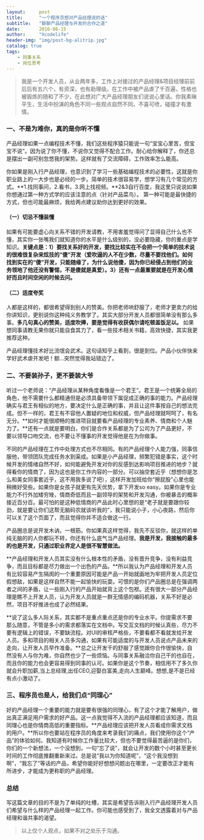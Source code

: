 ```yaml
---
layout:     post
title:      "一个程序员想对产品经理说的话"
subtitle:   "聊聊产品经理与开发的合作之道"
date:       2016-06-15
author:     "Xcodelife"
header-img: "img/post-bg-alitrip.jpg"
catalog: true
tags:
    - 同事关系
    - 岗位思考
---
```

>我是一个开发人员，从业两年多，工作上对接过的产品经理&项目经理前前后后有五六个，有资深，也有助理级。在工作中被产品虐了千百遍，性格也被锻炼的随和了不少，在此想对广大产品经理朋友们说说心里话。你我素昧平生，生活中扮演的角色不同一些观点自然不同，不喜可喷，碰撞才有激情。 


### 一、不是为难你，真的是你听不懂

产品经理如果一点编程技术不懂，我们这些程序猿只能说一句“宝宝心里苦，但宝宝不说”。因为说了你不懂，不说你又觉得不配合工作。耐心给你解释了，你还总是摆出一副可别忽悠我的架势。这样就有了交流障碍，工作效率怎么能高。 

你如果是刚入行产品经理，也意识到了学习一些基础编程技术的必要性，这就是你职业路上的一大步也是必经的一步。简单的技术很容易学，想学习有几个常见的方式。**1.找同事问，2.看书，3.网上找视频。**2&3自行百度，我这里只说说如果你想通过第一种方式学的应该注意的点（针对产品菜鸟）。 第一种可能是最快捷的方式，但也可能最麻烦，我给两点建议助你达到更好的效果。 

#### （一）切忌不懂装懂
如果有可能要虚心向关系不错的开发请教，不用害羞觉得问了显得自己什么也不懂，其实你一张嘴我们就知道你的水平是什么级别的，没必要隐藏，你的重点是学知识。**关键点是：1）要找关系好的开发，要找比较实在不会把一个简单的技术说的很难很复杂来炫技的“傻”开发（爱吹逼的人不在少数，尽量不要找他们。如何找到实在的“傻”开发，只能随缘了，为什么说他傻，因为你已经侵占到他们的业务领地了他还没有警惕，不是傻就是真爱）。3）还有一点最重要就是在开发心情好而且时间空闲的时候去问。**
#### （二）适度夸奖 
人都是这样的，都很希望得到别人的赞美。你把老师哄舒服了，老师才更卖力的给你讲知识，更别说你这种纯义务教学了。其实大部分开发人员都很简单没有那么多事。**多几句真心的赞美，适度吹捧，要是觉得有收获偶尔请吃顿盖饭足以。**
如果想同事请教无果你就只能自食其力了，看一些技术相关书籍，高效快捷，其实我更推荐这种。 

产品经理懂技术好比流氓会武术。这句话知乎上看到，很是到位。产品小伙伴快来学好武术虐开发吧！额...突然觉得我站错边了。

### 二、不要装孙子，更不要装大爷

听过一个老师说：“产品经理从某种角度看像是一个君王”。君王是一个统筹全局的角色，他不需要什么都精通但是必须具备带领下属促成正确的事的能力。产品经理确实与君王有相似的地方，要决定什么是正确的事，并且让这件事按自己的想法完成。但不一样的，君王有不容他人置疑的地位和权威，但产品经理就呵呵了，有名无分。**如何才能很顺畅的推进项目就要看产品经理的专业素养、情商和个人魅力了。**还有一点就是要明白，你们是合作关系都是为了公司为了产品更好，不要以领导口吻交流，也不要让不懂事的开发觉得他是在为你做事。 

不同的产品经理在工作中处理方式也不尽相同。有的产品经理个人能力强，同事信服他，带领团队完成任务水到渠成。如果是小产品经理，频繁犯错是事实，这个时候开发的情绪自然不好，如何能避免开发对你的反感到达影响项目推进的地步？就得看你的情商了，因为这也是你工作内容的一部分。可以抽空套近乎（想想你是怎么和美女同事套近乎，这不用我多说了吧），这样开发加班给你“擦屁股”心里也能稍微好受些。如果你是女孩子就更有先天优势，拿下开发so easy。如果你是专业能力不行外加矮穷矬，情商奇低而且一副领导的架势和开发沟通，你被暴击的概率接近百分百。最可怕的是这种低情商的产品此时心里想的是“老子就是要跟你较劲，就是要让你们这帮无脑码农就该听我的”，我只能说小子，小心夜路，然后你可以关了这个页面了，而且觉得你并不适合做这一行。 

产品圈总是说开发木讷，一根筋。你如果真这样觉得，我先不反驳你，就这样的单纯无脑的的人你都玩不转，你还有什么底气当产品经理。**我是开发，我接触的最多的也是开发，只通过职业界定人是很不智慧做法。**

**产品经理和开发人员其实没有什么根本性的矛盾，没有晋升竞争，没有利益竞争，而且目标都是尽力做出一个出色的产品。**所以我认为产品经理和开发人员有比较容易产生隔阂的一个重要原因可能是产品一开始就画地为牢把开发人员定位假想敌，如果是这样自然不能一起愉快的玩耍。可恨的是你们产品圈总是在强调两者之间的矛盾，让一些刚入行的产品开始就背上这个包袱。还有很大一部分产品经理是瞧不上开发人员，认为开发人员就是一群无情感的编码机器，关系不好是必然，项目不好推进也成了必然结果。 

**说了这么多人际关系，其实都不是重点重点还是你的专业水平。你提需求不要那么随意，不管是多小的需求都落实在文档中。写交互文档的时候认真些，尽力不要有逻辑上的错误，不要缺流程。对UI的审核严格些，不要看都不看就发给开发人员。多和项目的相关人员多沟通，如果有可能适度的与开发人员说点产品未来的走向，让开发人员早作准备。**总之让开发干的舒服了感觉跟你合作很愉快，自然没有人与你为难，你自然也少了一些烦恼。与同事关系融洽你自己干的也自在，而且你的能力也会更容易得到同事的认可。如果你是这个节奏，相信用不了多久你就会升职加薪,当上总经理,出任CEO,迎娶白富美,走向人生巅峰。想想,是不是已经有点小激动了。 

### 三、程序员也是人，给我们点“同理心”

好的产品经理一个重要的能力就是要有很强的同理心，有了这个才能了解用户，做出真正满足用户需求的好产品。这一点我觉得不入流的产品经理都应该知道，而且同理心也是你情商高低的重要指标。**产品经理应该把开发人员看成你需求文档的用户。**所以你也要站在程序员的角度来考录我们的痛点，我们使用你这个“产品”的体验如何。我知道有时候你工作量比较大，但也不要觉得最苦逼的是你们，你们的一个新想法，一个没想到，一句“忘了说”，就会让开发的数个小时甚至更长时间的工作彻底推翻重新来过。总是说“我以为你知道呢”，“这个我没想到啊”，“我忘了”等话的产品，希望你能好好想想问题出在哪里，一定要改正才能有所进步，才能成为更称职的产品经理。 

### 总结

写这篇文章的目的不是为了单纯的吐槽，其实是希望告诉刚入行产品经理开发人员们希望与什么样的产品经理一起工作。你可能也感受到了，我全文透露着对与产品经理和谐共事的渴望。 

>以上仅个人观点，如果不对之处乐于沟通。 


